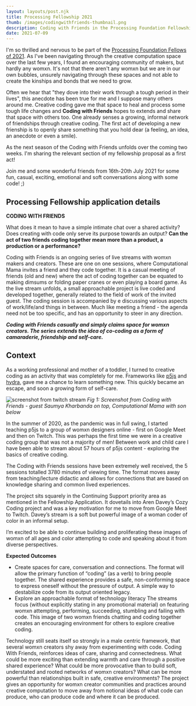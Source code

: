 ```yaml
---
layout: layouts/post.njk
title: Processing Fellowship 2021
thumb: /images/codingwithfriends-thumbnail.png
description: Coding with Friends in the Processing Foundation Fellowship 2021
date: 2021-07-09
---
```

I'm so thrilled and nervous to be part of the [Processing Foundation Fellows of 2021](https://processingfoundation.org/fellowships). As I've been navigating through the creative computation space over the last few years, I found an encouraging community of makers, but hardly any womxn. It's not that there aren't any womxn but we are in our own bubbles, unsurely navigating through these spaces and not able to create the kinships and bonds that we need to grow. 

Often we hear that "they dove into their work through a tough period in their lives", this anecdote has been true for me and I suppose many others around me. Creative coding gave me that space to heal and process some tough life changes and **Coding with Friends** hopes to extends and share that space with others too. One already senses a growing, informal network of friendships through creative coding. The first act of developing a new frienship is to openly share something that you hold dear (a feeling, an idea, an anecdote or even a smile). 

As the next season of the Coding with Friends unfolds over the coming two weeks. I'm sharing the relevant section of my fellowship proposal as a first act! 

Join me and some wonderful friends from 16th-20th July 2021 for some fun, casual, exciting, emotional and soft conversations along with some code! ;)

## Processing Fellowship application details 

**CODING WITH FRIENDS**

What does it mean to have a simple intimate  chat over a shared activity? Does creating with code only serve its purpose towards an output? **Can the act of two friends coding together mean more than a product, a production or a performance?**

Coding with Friends is an ongoing series of live streams with womxn makers and creators. These are one on one sessions, where Computational Mama invites a friend and they code together. It is a casual meeting of friends (old and new) where the act of coding together can be equated to making dimsums or folding paper cranes or even playing a board game. 
As the live stream unfolds, a small approachable project is live coded and developed together, generally related to the field of work of the invited guest. The coding session is accompanied by e discussing various aspects of work/life/and things in between. Much like meeting a friend - the agenda need not be too specific, and has an opportunity to steer in any direction. 

**_Coding with Friends casually and simply claims space for womxn creators. The series extends the idea of co-coding as a form of camaraderie, friendship and self-care._**

## Context
As a working professional and mother of a toddler, I turned to creative coding as an activity that was completely for me. Frameworks like [p5js](https://p5js.org) and [hydra](https://hydra.ojack.xyz), gave me a chance to learn something new. This quickly became an escape, and soon a growing form of self-care. 

![screenshot from twitch stream](/images/ss-for-proccessing-fellowship-post.png)
*Fig 1: Screenshot from Coding with Friends - guest Saumya Kharbanda on top, Computational Mama with son below*

In the summer of 2020, as the pandemic was in full swing, I started teaching p5js to a group of womxn designers online - first on Google Meet and then on Twitch. This was perhaps the first time we were in a creative coding group that was not a majority of men! Between work and child care I have been able to stream about 57 hours of p5js content - exploring the basics of creative coding. 

The Coding with Friends sessions have been extremely well received, the 5 sessions totalled 3780 minutes of viewing time. The format moves away from teaching/lecture didactic and allows for connections that are based on knowledge sharing and common lived experiences. 

The project sits squarely in the Continuing Support priority area as mentioned in the Fellowship Application.  It dovetails into Aren Davey’s Cozy Coding project and was a key motivation for me to move from Google Meet to Twitch. Davey’s stream is a soft but powerful image of a woman coder of color in an informal setup.  

I’m excited to be able to continue building and proliferating these images of womxn of all ages and color attempting to code and speaking about it from diverse perspectives. 

**Expected Outcomes**

- Create spaces for care, conversation and connections.
The format will allow the primary function of “coding” (as a verb) to bring people together. The shared experience provides a safe, non-conforming space to express oneself without the pressure of output. A simple way to destabilize code from its output oriented legacy. 
- Explore an approachable format of technology literacy
The streams focus (without explicitly stating in any promotional material) on featuring womxn attempting, performing, succeeding, stumbling and failing with code. This image of two womxn friends chatting and coding together creates an encouraging environment for others to explore creative coding.

Technology still seats itself so strongly in a male centric framework, that several womxn creators shy away from experimenting with code. Coding With Friends, reinforces ideas of care, sharing and connectedness. What could be more exciting than extending warmth and care through a positive shared experience? What could be more provocative than to build soft, understated and rooted networks of womxn creators? What can be more powerful than relationships built in safe, creative environments? 
The project gives an opportunity for womxn creator communities and practices around creative computation to move away from notional ideas of what code can produce, who can produce code and where it can be produced.

